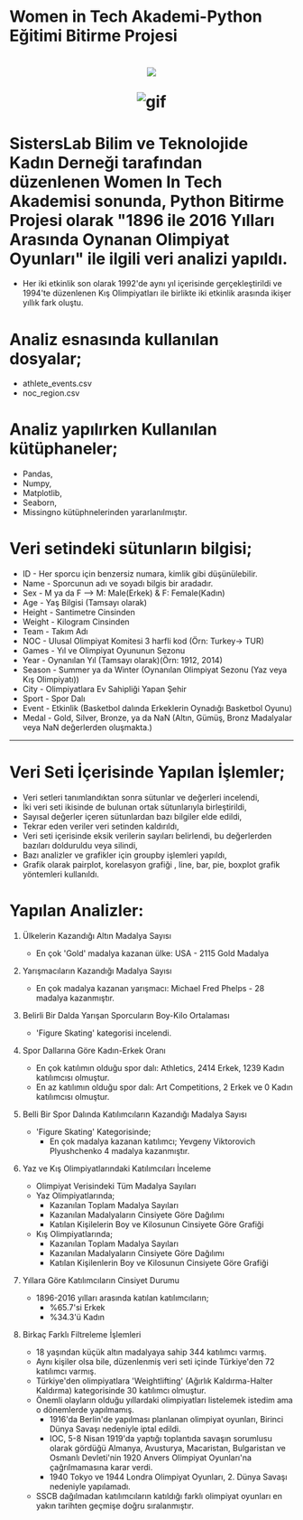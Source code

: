 # Women in Tech Akademi-Python Eğitimi Bitirme Projesi
<h3 align="center"> <h1 align="center">
  <a href="https://git.io/typing-svg">
    <img src="https://readme-typing-svg.herokuapp.com/?lines=Keyifli+İncelemeler!&center=true&size=25">
  </a> 

![gif](https://media.giphy.com/media/26ufmepVftH5Y2V7q/giphy.gif)
</h3>

# SistersLab Bilim ve Teknolojide Kadın Derneği tarafından düzenlenen Women In Tech Akademisi sonunda, Python Bitirme Projesi olarak "1896 ile 2016 Yılları Arasında Oynanan Olimpiyat Oyunları" ile ilgili veri analizi yapıldı. 

* Her iki etkinlik son olarak 1992'de aynı yıl içerisinde gerçekleştirildi ve 1994'te düzenlenen Kış Olimpiyatları ile birlikte iki etkinlik arasında ikişer yıllık fark oluştu.

# Analiz esnasında kullanılan dosyalar;
- athlete_events.csv
- noc_region.csv

# Analiz yapılırken Kullanılan kütüphaneler;
- Pandas, 
- Numpy, 
- Matplotlib, 
- Seaborn, 
- Missingno kütüphnelerinden yararlanılmıştır.

# Veri setindeki sütunların bilgisi;
* ID - Her sporcu için benzersiz numara, kimlik gibi düşünülebilir.
* Name - Sporcunun adı ve soyadı bilgis bir aradadır.
* Sex - M ya da F --> M: Male(Erkek) & F: Female(Kadın)
* Age - Yaş Bilgisi (Tamsayı olarak)
* Height - Santimetre Cinsinden
* Weight - Kilogram Cinsinden
* Team - Takım Adı
* NOC - Ulusal Olimpiyat Komitesi 3 harfli kod (Örn: Turkey-> TUR)
* Games - Yıl ve Olimpiyat Oyununun Sezonu 
* Year - Oynanılan Yıl (Tamsayı olarak)(Örn: 1912, 2014)
* Season - Summer ya da Winter (Oynanılan Olimpiyat Sezonu (Yaz veya Kış Olimpiyatı))
* City - Olimpiyatlara Ev Sahipliği Yapan Şehir
* Sport - Spor Dalı
* Event - Etkinlik (Basketbol dalında Erkeklerin Oynadığı Basketbol Oyunu)
* Medal - Gold, Silver, Bronze, ya da NaN (Altın, Gümüş, Bronz Madalyalar veya NaN değerlerden oluşmakta.)
--------------------------

# Veri Seti İçerisinde Yapılan İşlemler;
* Veri setleri tanımlandıktan sonra sütunlar ve değerleri incelendi,
* İki veri seti ikisinde de bulunan ortak sütunlarıyla birleştirildi,
* Sayısal değerler içeren sütunlardan bazı bilgiler elde edildi,
* Tekrar eden veriler veri setinden kaldırıldı,
* Veri seti içerisinde eksik verilerin sayıları belirlendi, bu değerlerden bazıları dolduruldu veya silindi, 
* Bazı analizler ve grafikler için groupby işlemleri yapıldı,
* Grafik olarak pairplot, korelasyon grafiği , line, bar, pie, boxplot grafik yöntemleri kullanıldı.

# Yapılan Analizler:
1. Ülkelerin Kazandığı Altın Madalya Sayısı

    * En çok 'Gold' madalya kazanan ülke: USA - 2115 Gold Madalya 

2. Yarışmacıların Kazandığı Madalya Sayısı

    * En çok madalya kazanan yarışmacı: Michael Fred Phelps - 28 madalya kazanmıştır.

3. Belirli Bir Dalda Yarışan Sporcuların Boy-Kilo Ortalaması
    * 'Figure Skating' kategorisi incelendi.

4. Spor Dallarına Göre Kadın-Erkek Oranı

    * En çok katılımın olduğu spor dalı: Athletics, 2414 Erkek, 1239 Kadın katılımcısı olmuştur.
    * En az katılımın olduğu spor dalı: Art Competitions, 2 Erkek ve 0 Kadın katılımcısı olmuştur.

5. Belli Bir Spor Dalında Katılımcıların Kazandığı Madalya Sayısı
    * 'Figure Skating' Kategorisinde;
        - En çok madalya kazanan katılımcı; Yevgeny Viktorovich Plyushchenko 4 madalya kazanmıştır.

6. Yaz ve Kış Olimpiyatlarındaki Katılımcıları İnceleme 
    * Olimpiyat Verisindeki Tüm Madalya Sayıları
    * Yaz Olimpiyatlarında;
        - Kazanılan Toplam Madalya Sayıları
        - Kazanılan Madalyaların Cinsiyete Göre Dağılımı
        - Katılan Kişilelerin Boy ve Kilosunun Cinsiyete Göre Grafiği
    * Kış Olimpiyatlarında;
        - Kazanılan Toplam Madalya Sayıları
        - Kazanılan Madalyaların Cinsiyete Göre Dağılımı
        - Katılan Kişilenlerin Boy ve Kilosunun Cinsiyete Göre Grafiği

7. Yıllara Göre Katılımcıların Cinsiyet Durumu

    * 1896-2016 yılları arasında katılan katılımcıların; 
        - %65.7'si Erkek 
        - %34.3'ü Kadın
8. Birkaç Farklı Filtreleme İşlemleri

    * 18 yaşından küçük altın madalyaya sahip 344 katılımcı varmış.
    * Aynı kişiler olsa bile, düzenlenmiş veri seti içinde Türkiye'den 72 katılımcı varmış.
    * Türkiye'den olimpiyatlara 'Weightlifting' (Ağırlık Kaldırma-Halter Kaldırma) kategorisinde 30 katılımcı olmuştur.
    * Önemli olayların olduğu yıllardaki olimpiyatları listelemek istedim ama o dönemlerde yapılmamış.
        * 1916'da Berlin'de yapılması planlanan olimpiyat oyunları, Birinci Dünya Savaşı nedeniyle iptal edildi.
        * IOC, 5-8 Nisan 1919'da yaptığı toplantıda savaşın sorumlusu olarak gördüğü Almanya, Avusturya, Macaristan, Bulgaristan ve Osmanlı Devleti'nin 1920 Anvers Olimpiyat Oyunları'na çağrılmamasına karar verdi.
        * 1940 Tokyo ve 1944 Londra Olimpiyat Oyunları, 2. Dünya Savaşı nedeniyle yapılamadı.
    * SSCB dağılmadan katılımcıların katıldığı farklı olimpiyat oyunları en yakın tarihten geçmişe doğru sıralanmıştır.
    
